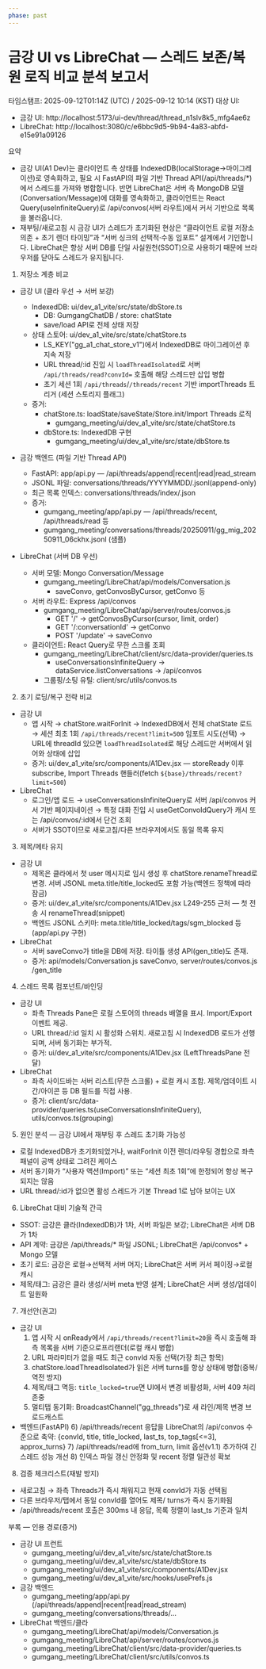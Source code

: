 ```yaml
---
phase: past
---
```


# 금강 UI vs LibreChat — 스레드 보존/복원 로직 비교 분석 보고서

타임스탬프: 2025-09-12T01:14Z (UTC) / 2025-09-12 10:14 (KST)
대상 UI: 
- 금강 UI: http://localhost:5173/ui-dev/thread/thread_n1slv8k5_mfg4ae6z
- LibreChat: http://localhost:3080/c/e6bbc9d5-9b94-4a83-abfd-e15e91a09126

요약
- 금강 UI(A1 Dev)는 클라이언트 측 상태를 IndexedDB(localStorage→마이그레이션)로 영속화하고, 필요 시 FastAPI의 파일 기반 Thread API(/api/threads/*)에서 스레드를 가져와 병합합니다. 반면 LibreChat은 서버 측 MongoDB 모델(Conversation/Message)에 대화를 영속화하고, 클라이언트는 React Query(useInfiniteQuery)로 /api/convos(서버 라우트)에서 커서 기반으로 목록을 불러옵니다.
- 재부팅/새로고침 시 금강 UI가 스레드가 초기화된 현상은 “클라이언트 로컬 저장소 의존 + 초기 렌더 타이밍”과 “서버 싱크의 선택적·수동 임포트” 설계에서 기인합니다. LibreChat은 항상 서버 DB를 단일 사실원천(SSOT)으로 사용하기 때문에 브라우저를 닫아도 스레드가 유지됩니다.

1) 저장소 계층 비교
- 금강 UI (클라 우선 → 서버 보강)
  - IndexedDB: ui/dev_a1_vite/src/state/dbStore.ts
    - DB: GumgangChatDB / store: chatState
    - save/load API로 전체 상태 저장
  - 상태 스토어: ui/dev_a1_vite/src/state/chatStore.ts
    - LS_KEY("gg_a1_chat_store_v1")에서 IndexedDB로 마이그레이션 후 지속 저장
    - URL thread/:id 진입 시 `loadThreadIsolated`로 서버 `/api/threads/read?convId=` 호출해 해당 스레드만 삽입 병합
    - 초기 세션 1회 `/api/threads`/`/threads/recent` 기반 importThreads 트리거 (세션 스토리지 플래그)
  - 증거:
    - chatStore.ts: loadState/saveState/Store.init/Import Threads 로직
      - gumgang_meeting/ui/dev_a1_vite/src/state/chatStore.ts
    - dbStore.ts: IndexedDB 구현
      - gumgang_meeting/ui/dev_a1_vite/src/state/dbStore.ts

- 금강 백엔드 (파일 기반 Thread API)
  - FastAPI: app/api.py — /api/threads/append|recent|read|read_stream
  - JSONL 파일: conversations/threads/YYYYMMDD/<convId>.jsonl(append-only)
  - 최근 목록 인덱스: conversations/threads/index/<convId>.json
  - 증거:
    - gumgang_meeting/app/api.py — /api/threads/recent, /api/threads/read 등
    - gumgang_meeting/conversations/threads/20250911/gg_mig_20250911_06ckhx.jsonl (샘플)

- LibreChat (서버 DB 우선)
  - 서버 모델: Mongo Conversation/Message
    - gumgang_meeting/LibreChat/api/models/Conversation.js
      - saveConvo, getConvosByCursor, getConvo 등
  - 서버 라우트: Express /api/convos
    - gumgang_meeting/LibreChat/api/server/routes/convos.js
      - GET '/' → getConvosByCursor(cursor, limit, order)
      - GET '/:conversationId' → getConvo
      - POST '/update' → saveConvo
  - 클라이언트: React Query로 무한 스크롤 조회
    - gumgang_meeting/LibreChat/client/src/data-provider/queries.ts
      - useConversationsInfiniteQuery → dataService.listConversations → /api/convos
    - 그룹핑/소팅 유틸: client/src/utils/convos.ts

2) 초기 로딩/복구 전략 비교
- 금강 UI
  - 앱 시작 → chatStore.waitForInit → IndexedDB에서 전체 chatState 로드 → 세션 최초 1회 `/api/threads/recent?limit=500` 임포트 시도(선택) → URL에 threadId 있으면 `loadThreadIsolated`로 해당 스레드만 서버에서 읽어와 상태에 삽입
  - 증거: ui/dev_a1_vite/src/components/A1Dev.jsx — storeReady 이후 subscribe, Import Threads 핸들러(fetch `${base}/threads/recent?limit=500`)
- LibreChat
  - 로그인/앱 로드 → useConversationsInfiniteQuery로 서버 /api/convos 커서 기반 페이지네이션 → 특정 대화 진입 시 useGetConvoIdQuery가 캐시 또는 /api/convos/:id에서 단건 조회
  - 서버가 SSOT이므로 새로고침/다른 브라우저에서도 동일 목록 유지

3) 제목/메타 유지
- 금강 UI
  - 제목은 클라에서 첫 user 메시지로 임시 생성 후 chatStore.renameThread로 변경. 서버 JSONL meta.title/title_locked도 포함 가능(백엔드 정책에 따라 잠금)
  - 증거: ui/dev_a1_vite/src/components/A1Dev.jsx L249-255 근처 — 첫 전송 시 renameThread(snippet)
  - 백엔드 JSONL 스키마: meta.title/title_locked/tags/sgm_blocked 등 (app/api.py 구현)
- LibreChat
  - 서버 saveConvo가 title을 DB에 저장. 타이틀 생성 API(gen_title)도 존재.
  - 증거: api/models/Conversation.js saveConvo, server/routes/convos.js /gen_title

4) 스레드 목록 컴포넌트/바인딩
- 금강 UI
  - 좌측 Threads Pane은 로컬 스토어의 threads 배열을 표시. Import/Export 이벤트 제공.
  - URL thread/:id 일치 시 활성화 스위치. 새로고침 시 IndexedDB 로드가 선행되며, 서버 동기화는 부가적.
  - 증거: ui/dev_a1_vite/src/components/A1Dev.jsx (LeftThreadsPane 전달)
- LibreChat
  - 좌측 사이드바는 서버 리스트(무한 스크롤) + 로컬 캐시 조합. 제목/업데이트 시간/아이콘 등 DB 필드를 직접 사용.
  - 증거: client/src/data-provider/queries.ts(useConversationsInfiniteQuery), utils/convos.ts(grouping)

5) 원인 분석 — 금강 UI에서 재부팅 후 스레드 초기화 가능성
- 로컬 IndexedDB가 초기화되었거나, waitForInit 이전 렌더/라우팅 경합으로 좌측 패널이 공백 상태로 그려진 케이스
- 서버 동기화가 “사용자 액션(Import)” 또는 “세션 최초 1회”에 한정되어 항상 복구되지는 않음
- URL thread/:id가 없으면 활성 스레드가 기본 Thread 1로 남아 보이는 UX

6) LibreChat 대비 기술적 간극
- SSOT: 금강은 클라(IndexedDB)가 1차, 서버 파일은 보강; LibreChat은 서버 DB가 1차
- API 계약: 금강은 /api/threads/* 파일 JSONL; LibreChat은 /api/convos* + Mongo 모델
- 초기 로드: 금강은 로컬→선택적 서버 머지; LibreChat은 서버 커서 페이징→로컬 캐시
- 제목/태그: 금강은 클라 생성/서버 meta 반영 설계; LibreChat은 서버 생성/업데이트 일원화

7) 개선안(권고)
- 금강 UI
  1) 앱 시작 시 onReady에서 `/api/threads/recent?limit=20`을 즉시 호출해 좌측 목록을 서버 기준으로프리랜더(로컬 캐시 병합)
  2) URL 파라미터가 없을 때도 최근 convId 자동 선택(가장 최근 항목)
  3) chatStore.loadThreadIsolated가 읽은 서버 turns를 항상 상태에 병합(중복/역전 방지)
  4) 제목/태그 멱등: `title_locked=true`면 UI에서 변경 비활성화, 서버 409 처리 존중
  5) 멀티탭 동기화: BroadcastChannel("gg_threads")로 새 라인/제목 변경 브로드캐스트
- 백엔드(FastAPI)
  6) /api/threads/recent 응답을 LibreChat의 /api/convos 수준으로 축약: {convId, title, title_locked, last_ts, top_tags[<=3], approx_turns}
  7) /api/threads/read에 from_turn, limit 옵션(v1.1) 추가하여 긴 스레드 성능 개선
  8) 인덱스 파일 갱신 안정화 및 recent 정렬 일관성 확보

8) 검증 체크리스트(재발 방지)
- 새로고침 → 좌측 Threads가 즉시 채워지고 현재 convId가 자동 선택됨
- 다른 브라우저/탭에서 동일 convId를 열어도 제목/ turns가 즉시 동기화됨
- /api/threads/recent 호출은 300ms 내 응답, 목록 정렬이 last_ts 기준과 일치

부록 — 인용 경로(증거)
- 금강 UI 프런트
  - gumgang_meeting/ui/dev_a1_vite/src/state/chatStore.ts
  - gumgang_meeting/ui/dev_a1_vite/src/state/dbStore.ts
  - gumgang_meeting/ui/dev_a1_vite/src/components/A1Dev.jsx
  - gumgang_meeting/ui/dev_a1_vite/src/hooks/usePrefs.js
- 금강 백엔드
  - gumgang_meeting/app/api.py (/api/threads/append|recent|read|read_stream)
  - gumgang_meeting/conversations/threads/...
- LibreChat 백엔드/클라
  - gumgang_meeting/LibreChat/api/models/Conversation.js
  - gumgang_meeting/LibreChat/api/server/routes/convos.js
  - gumgang_meeting/LibreChat/client/src/data-provider/queries.ts
  - gumgang_meeting/LibreChat/client/src/utils/convos.ts
